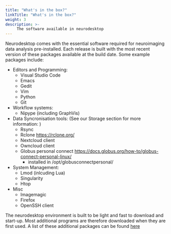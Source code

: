 ```yaml
---
title: "What's in the box?"
linkTitle: "What's in the box?"
weight: 3
description: >-
     The software available in neurodesktop
---
```


Neurodesktop comes with the essential software required for neuroimaging data analysis pre-installed. Each release is built with the most recent version of these packages available at the build date. Some example packages include:
* Editors and Programming:
     * Visual Studio Code
     * Emacs
     * Gedit
     * Vim
     * Python
     * Git
* Workflow systems:
     * Nipype (including GraphVis)
* Data Syncronisation tools: (See our Storage section for more information: )
     * Rsync
     * Rclone https://rclone.org/
     * Nextcloud client
     * Owncloud client
     * Globus personal connect https://docs.globus.org/how-to/globus-connect-personal-linux/
          * installed in /opt/globusconnectpersonal/
* System Management:
     * Lmod (inlcuding Lua)
     * Singularity
     * Htop
* Misc
     * Imagemagic
     * Firefox
     * OpenSSH client

The neurodesktop environment is built to be light and fast to download and start-up. Most additional programs are therefore downloaded when they are first used. A list of these additional packages can be found [here](https://github.com/NeuroDesk/neurodesk/blob/master/cvmfs/log.txt)
